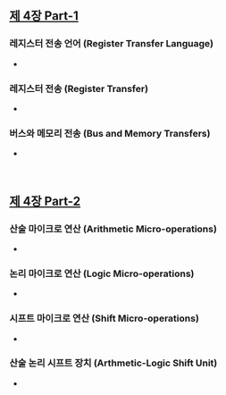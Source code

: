 ## [제 4장 Part-1](https://www.youtube.com/watch?v=LDjco5XJH1E&list=PLc8fQ-m7b1hCHTT7VH2oo0Ng7Et096dYc&index=8)

### 레지스터 전송 언어 (Register Transfer Language)

- 

### 레지스터 전송 (Register Transfer)

- 

### 버스와 메모리 전송 (Bus and Memory Transfers)

- 

&nbsp;

## [제 4장 Part-2](https://www.youtube.com/watch?v=IUapFpDKhKI&list=PLc8fQ-m7b1hCHTT7VH2oo0Ng7Et096dYc&index=9)

### 산술 마이크로 연산 (Arithmetic Micro-operations)

- 

### 논리 마이크로 연산 (Logic Micro-operations)

- 

### 시프트 마이크로 연산 (Shift Micro-operations)

- 

### 산술 논리 시프트 장치 (Arthmetic-Logic Shift Unit)

-